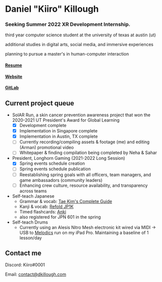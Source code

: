 # Daniel "Kiiro" Killough

### Seeking Summer 2022 XR Development Internship.

third year computer science student at the university of texas at austin (ut)

additional studies in digital arts, social media, and immersive experiences

planning to pursue a master's in human-computer interaction

#### [Resume](https://docs.google.com/document/d/1FXz1NcMgJVjqL3nQ0yIsqa_5oouOKkEJ6UOfTG9ajCk/edit?usp=sharing)
#### [Website](https://dkillough.com/)
#### [GitLab](https://gitlab.com/dkillough)

## Current project queue

- SolAR Run, a skin cancer prevention awareness project that won the 2020-2021 UT President's Award for Global Learning 
  - [x] Development complete
  - [x] Implementation in Singapore complete
  - [x] Implementation in Austin, TX complete 
  - [ ] Currently recording/compiling assets & footage (me) and editing (Arman) promotional video
  - [ ] Whitepaper & finding compilation being completed by Neha & Sahar
- President, Longhorn Gaming (2021-2022 Long Session)
  - [x] Spring events schedule creation
  - [ ] Spring events schedule publication
  - [ ] Reestablishing spring goals with all officers, team managers, and game ambassadors (community leaders) 
  - [ ] Enhancing crew culture, resource availability, and transparency across teams
- Self-teach Japanese
  - Grammar & vocab: [Tae Kim's Complete Guide](http://guidetojapanese.org/learn/complete/)
  - Kanji & vocab: [Refold JP1K](https://refold.la/japanese/deck/)
  - Timed flashcards: [Anki](https://apps.ankiweb.net/index.html)
   - also registered for JPN 601 in the spring
- Self-teach Drums
  - Currently using an Alesis Nitro Mesh electronic kit wired via MIDI -> USB to [Melodics](https://melodics.com) run on my iPad Pro. Maintaining a baseline of 1 lesson/day


## Contact me

Discord: Kiiro#0001

Email: contact@dkillough.com
